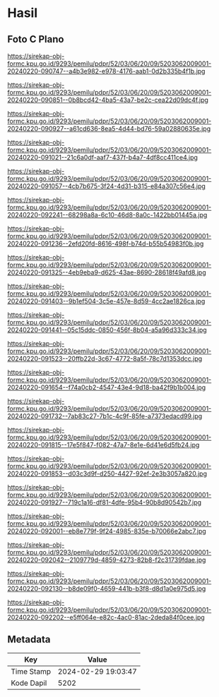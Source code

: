 # Hasil

## Foto C Plano

https://sirekap-obj-formc.kpu.go.id/9293/pemilu/pdpr/52/03/06/20/09/5203062009001-20240220-090747--a4b3e982-e978-4176-aab1-0d2b335b4f1b.jpg

https://sirekap-obj-formc.kpu.go.id/9293/pemilu/pdpr/52/03/06/20/09/5203062009001-20240220-090851--0b8bcd42-4ba5-43a7-be2c-cea22d09dc4f.jpg

https://sirekap-obj-formc.kpu.go.id/9293/pemilu/pdpr/52/03/06/20/09/5203062009001-20240220-090927--a61cd636-8ea5-4d44-bd76-59a02880635e.jpg

https://sirekap-obj-formc.kpu.go.id/9293/pemilu/pdpr/52/03/06/20/09/5203062009001-20240220-091021--21c6a0df-aaf7-437f-b4a7-4df8cc411ce4.jpg

https://sirekap-obj-formc.kpu.go.id/9293/pemilu/pdpr/52/03/06/20/09/5203062009001-20240220-091057--4cb7b675-3f24-4d31-b315-e84a307c56e4.jpg

https://sirekap-obj-formc.kpu.go.id/9293/pemilu/pdpr/52/03/06/20/09/5203062009001-20240220-092241--68298a8a-6c10-46d8-8a0c-1422bb01445a.jpg

https://sirekap-obj-formc.kpu.go.id/9293/pemilu/pdpr/52/03/06/20/09/5203062009001-20240220-091236--2efd20fd-8616-498f-b74d-b55b54983f0b.jpg

https://sirekap-obj-formc.kpu.go.id/9293/pemilu/pdpr/52/03/06/20/09/5203062009001-20240220-091325--4eb9eba9-d625-43ae-8690-28618f49afd8.jpg

https://sirekap-obj-formc.kpu.go.id/9293/pemilu/pdpr/52/03/06/20/09/5203062009001-20240220-091403--9b1ef504-3c5e-457e-8d59-4cc2ae1826ca.jpg

https://sirekap-obj-formc.kpu.go.id/9293/pemilu/pdpr/52/03/06/20/09/5203062009001-20240220-091441--05c15ddc-0850-456f-8b04-a5a96d333c34.jpg

https://sirekap-obj-formc.kpu.go.id/9293/pemilu/pdpr/52/03/06/20/09/5203062009001-20240220-091523--20ffb22d-3c67-4772-8a5f-78c7d1353dcc.jpg

https://sirekap-obj-formc.kpu.go.id/9293/pemilu/pdpr/52/03/06/20/09/5203062009001-20240220-091654--f74a0cb2-4547-43e4-9d18-ba42f9b1b004.jpg

https://sirekap-obj-formc.kpu.go.id/9293/pemilu/pdpr/52/03/06/20/09/5203062009001-20240220-091732--7ab83c27-7b1c-4c9f-85fe-a7373edacd99.jpg

https://sirekap-obj-formc.kpu.go.id/9293/pemilu/pdpr/52/03/06/20/09/5203062009001-20240220-091815--17e5f847-f082-47a7-8e1e-6d41e6d5fb24.jpg

https://sirekap-obj-formc.kpu.go.id/9293/pemilu/pdpr/52/03/06/20/09/5203062009001-20240220-091853--d03c3d9f-d250-4427-92ef-2e3b3057a820.jpg

https://sirekap-obj-formc.kpu.go.id/9293/pemilu/pdpr/52/03/06/20/09/5203062009001-20240220-091927--719c1a16-df81-4dfe-95b4-90b8d90542b7.jpg

https://sirekap-obj-formc.kpu.go.id/9293/pemilu/pdpr/52/03/06/20/09/5203062009001-20240220-092001--eb8e779f-9f24-4985-835e-b70066e2abc7.jpg

https://sirekap-obj-formc.kpu.go.id/9293/pemilu/pdpr/52/03/06/20/09/5203062009001-20240220-092042--2109779d-4859-4273-82b8-f2c31739fdae.jpg

https://sirekap-obj-formc.kpu.go.id/9293/pemilu/pdpr/52/03/06/20/09/5203062009001-20240220-092130--b8de09f0-4659-441b-b3f8-d8d1a0e975d5.jpg

https://sirekap-obj-formc.kpu.go.id/9293/pemilu/pdpr/52/03/06/20/09/5203062009001-20240220-092202--e5ff064e-e82c-4ac0-81ac-2deda84f0cee.jpg


## Metadata

| Key        | Value               |
| ---------- | ------------------- |
| Time Stamp | 2024-02-29 19:03:47 |
| Kode Dapil | 5202                |



